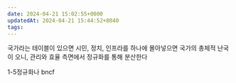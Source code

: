 ```yaml
---
date: 2024-04-21 15:02:55+0000
updatedAt: 2024-04-21 15:44:52+8040
tags: 
---
```

국가라는 테이블이 있으면 시민, 정치, 인프라를 하나에 몰아넣으면 국가의 총체적 난국이 오니, 관리와 효율 측면에서 정규화를 통해 분산한다

1-5정규화나
bncf